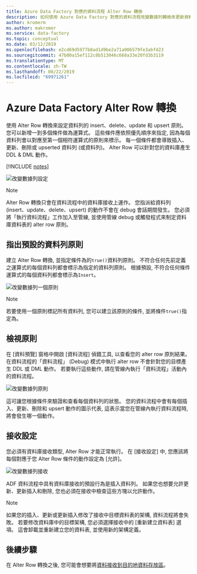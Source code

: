 ```yaml
---
title: Azure Data Factory 對應的資料流程 Alter Row 轉換
description: 如何使用 Azure Data Factory 對應的資料流程改變數據列轉換來更新資料庫目標
author: kromerm
ms.author: makromer
ms.service: data-factory
ms.topic: conceptual
ms.date: 03/12/2019
ms.openlocfilehash: e2cd69d5977b8ad1d9be2a71a006579fe3abfd23
ms.sourcegitcommit: 47b00a15ef112c8b513046c668a33e20fd3b3119
ms.translationtype: MT
ms.contentlocale: zh-TW
ms.lasthandoff: 08/22/2019
ms.locfileid: "69971261"
---
```

# <a name="azure-data-factory-alter-row-transformation"></a>Azure Data Factory Alter Row 轉換

使用 Alter Row 轉換來設定資料列的 insert、delete、update 和 upsert 原則。 您可以新增一到多個條件做為運算式。 這些條件應依照優先順序來指定, 因為每個資料列會以對應至第一個相符運算式的原則來標示。 每一個條件都會導致插入、更新、刪除或 upserted 資料列 (或資料列)。 Alter Row 可以針對您的資料庫產生 DDL & DML 動作。

[!INCLUDE [notes](../../includes/data-factory-data-flow-preview.md)]

![改變數據列設定](media/data-flow/alter-row1.png "改變數據列設定")

> [!NOTE]
> Alter Row 轉換只會在資料流程中的資料庫接收上運作。 您指派給資料列 (insert、update、delete、upsert) 的動作不會在 debug 會話期間發生。 您必須將「執行資料流程」工作加入至管線, 並使用管線 debug 或觸發程式來制定資料庫資料表的 alter row 原則。

## <a name="indicate-a-default-row-policy"></a>指出預設的資料列原則

建立 Alter Row 轉換, 並指定條件為的`true()`資料列原則。 不符合任何先前定義之運算式的每個資料列都會標示為指定的資料列原則。 根據預設, 不符合任何條件運算式的每個資料列都會標示為`Insert`。

![改變數據列一個原則](media/data-flow/alter-row4.png "改變數據列一個原則")

> [!NOTE]
> 若要使用一個原則標記所有資料列, 您可以建立該原則的條件, 並將條件`true()`指定為。

## <a name="view-policies"></a>檢視原則

在 [資料預覽] 窗格中開啟 [資料流程] 偵錯工具, 以查看您的 alter row 原則結果。 在資料流程的「資料流程」 (Debug) 模式中執行 alter row 不會針對您的目標產生 DDL 或 DML 動作。 若要執行這些動作, 請在管線內執行「資料流程」活動內的資料流程。

![改變數據列原則](media/data-flow/alter-row3.png "改變數據列原則")

這可讓您根據條件來驗證和查看每個資料列的狀態。 您的資料流程中會有每個插入、更新、刪除和 upsert 動作的圖示代表, 這表示當您在管線內執行資料流程時, 將會發生哪一個動作。

## <a name="sink-settings"></a>接收設定

您必須有資料庫接收類型, Alter Row 才能正常執行。 在 [接收設定] 中, 您應該將每個對應于您 Alter Row 條件的動作設定為 [允許]。

![改變數據列接收](media/data-flow/alter-row2.png "改變數據列接收")

ADF 資料流程中具有資料庫接收的預設行為是插入資料列。 如果您也想要允許更新、更新插入和刪除, 您也必須在接收中檢查這些方塊以允許動作。

> [!NOTE]
> 如果您的插入、更新或更新插入修改了接收中目標資料表的架構, 資料流程將會失敗。 若要修改資料庫中的目標架構, 您必須選擇接收中的 [重新建立資料表] 選項。 這會卸載並重新建立您的資料表, 並使用新的架構定義。

## <a name="next-steps"></a>後續步驟

在 Alter Row 轉換之後, 您可能會想要將[資料接收到目的地資料存放區](data-flow-sink.md)。

